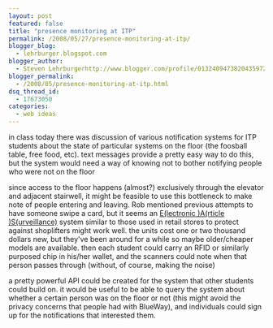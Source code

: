```yaml
---
layout: post
featured: false
title: "presence monitoring at ITP"
permalink: /2008/05/27/presence-monitoring-at-itp/
blogger_blog:
  - lehrburger.blogspot.com
blogger_author:
  - Steven Lehrburgerhttp://www.blogger.com/profile/01324094738204359728noreply@blogger.com
blogger_permalink:
  - /2008/05/presence-monitoring-at-itp.html
dsq_thread_id:
  - 17673050
categories:
  - web ideas
---
```

in class today there was discussion of various notification systems for ITP students about the state of particular systems on the floor (the foosball table, free food, etc). text messages provide a pretty easy way to do this, but the system would need a way of knowing not to bother notifying people who were not on the floor

since access to the floor happens (almost?) exclusively through the elevator and adjacent stairwell, it might be feasible to use this bottleneck to make note of people entering and leaving. Rob mentioned previous attempts to have someone swipe a card, but it seems an [E(lectronic )A(rticle )S(urveillance)][1] system similar to those used in retail stores to protect against shoplifters might work well. the units cost one or two thousand dollars new, but they've been around for a while so maybe older/cheaper models are available. then each student could carry an RFID or similarly purposed chip in his/her wallet, and the scanners could note when that person passes through (without, of course, making the noise)

a pretty powerful API could be created for the system that other students could build on. it would be useful to be able to query the system about whether a certain person was on the floor or not (this might avoid the privacy concerns that people had with BlueWay), and individuals could sign up for the notifications that interested them.

 [1]: http://en.wikipedia.org/wiki/Electronic_article_surveillance
